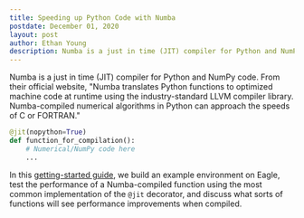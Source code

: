 ```yaml
---
title: Speeding up Python Code with Numba
postdate: December 01, 2020
layout: post
author: Ethan Young
description: Numba is a just in time (JIT) compiler for Python and NumPy code. From the official website, "Numba-compiled numerical algorithms in Python can approach the speeds of C or FORTRAN."
---
```


Numba is a just in time (JIT) compiler for Python and NumPy code. From their official website, "Numba translates Python functions to optimized machine code at runtime using the industry-standard LLVM compiler library. Numba-compiled numerical algorithms in Python can approach the speeds of C or FORTRAN."

```python
@jit(nopython=True)
def function_for_compilation():
	# Numerical/NumPy code here
	...
```

In this [getting-started guide](https://github.com/NREL/HPC/blob/hpc-python/languages/python/numba/numba_demo.ipynb), we build an example environment on Eagle, test the performance of a Numba-compiled function using the most common implementation of the `@jit` decorator, and discuss what sorts of functions will see performance improvements when compiled.